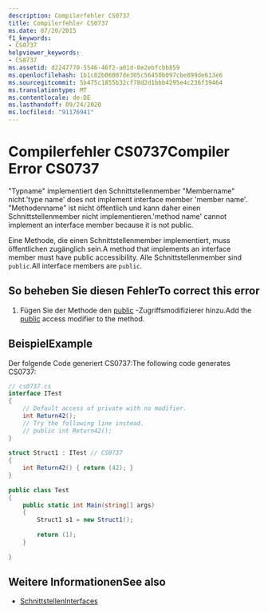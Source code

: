 ```yaml
---
description: Compilerfehler CS0737
title: Compilerfehler CS0737
ms.date: 07/20/2015
f1_keywords:
- CS0737
helpviewer_keywords:
- CS0737
ms.assetid: d2247770-5546-46f2-a01d-8e2ebfcbb859
ms.openlocfilehash: 1b1c82b06007de305c56450b097cbe899de613e6
ms.sourcegitcommit: 5b475c1855b32cf78d2d1bbb4295e4c236f39464
ms.translationtype: MT
ms.contentlocale: de-DE
ms.lasthandoff: 09/24/2020
ms.locfileid: "91176941"
---
```

# <a name="compiler-error-cs0737"></a><span data-ttu-id="2f685-103">Compilerfehler CS0737</span><span class="sxs-lookup"><span data-stu-id="2f685-103">Compiler Error CS0737</span></span>

<span data-ttu-id="2f685-104">"Typname" implementiert den Schnittstellenmember "Membername" nicht.</span><span class="sxs-lookup"><span data-stu-id="2f685-104">'type name' does not implement interface member 'member name'.</span></span> <span data-ttu-id="2f685-105">"Methodenname" ist nicht öffentlich und kann daher einen Schnittstellenmember nicht implementieren.</span><span class="sxs-lookup"><span data-stu-id="2f685-105">'method name' cannot implement an interface member because it is not public.</span></span>  
  
 <span data-ttu-id="2f685-106">Eine Methode, die einen Schnittstellenmember implementiert, muss öffentlichen zugänglich sein.</span><span class="sxs-lookup"><span data-stu-id="2f685-106">A method that implements an interface member must have public accessibility.</span></span> <span data-ttu-id="2f685-107">Alle Schnittstellenmember sind `public`.</span><span class="sxs-lookup"><span data-stu-id="2f685-107">All interface members are `public`.</span></span>  
  
## <a name="to-correct-this-error"></a><span data-ttu-id="2f685-108">So beheben Sie diesen Fehler</span><span class="sxs-lookup"><span data-stu-id="2f685-108">To correct this error</span></span>  
  
1. <span data-ttu-id="2f685-109">Fügen Sie der Methode den [public](../language-reference/keywords/public.md) -Zugriffsmodifizierer hinzu.</span><span class="sxs-lookup"><span data-stu-id="2f685-109">Add the [public](../language-reference/keywords/public.md) access modifier to the method.</span></span>  
  
## <a name="example"></a><span data-ttu-id="2f685-110">Beispiel</span><span class="sxs-lookup"><span data-stu-id="2f685-110">Example</span></span>  

 <span data-ttu-id="2f685-111">Der folgende Code generiert CS0737:</span><span class="sxs-lookup"><span data-stu-id="2f685-111">The following code generates CS0737:</span></span>  
  
```csharp  
// cs0737.cs  
interface ITest  
{  
    // Default access of private with no modifier.  
    int Return42();  
    // Try the following line instead.  
    // public int Return42();  
}  
  
struct Struct1 : ITest // CS0737  
{  
    int Return42() { return (42); }  
}  
  
public class Test  
{  
    public static int Main(string[] args)  
    {  
        Struct1 s1 = new Struct1();  
  
        return (1);  
    }  
  
}  
```  
  
## <a name="see-also"></a><span data-ttu-id="2f685-112">Weitere Informationen</span><span class="sxs-lookup"><span data-stu-id="2f685-112">See also</span></span>

- [<span data-ttu-id="2f685-113">Schnittstellen</span><span class="sxs-lookup"><span data-stu-id="2f685-113">Interfaces</span></span>](../programming-guide/interfaces/index.md)
